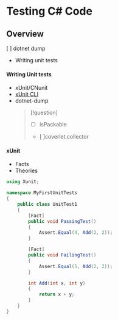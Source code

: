 # Testing C# Code

## Overview

[ ] dotnet dump

- Writing unit tests

#### Writing Unit tests

- xUnit/CNunit
- [xUnit CLI](https://xunit.net/docs/getting-started/v2/netcore/cmdline)
- dotnet-dump
  > [!question]
  >
  > - [ ] isPackable
  > - [ ]coverlet.collector

#### xUnit

- Facts
- Theories

```c#
using Xunit;

namespace MyFirstUnitTests
{
    public class UnitTest1
    {
        [Fact]
        public void PassingTest()
        {
            Assert.Equal(4, Add(2, 2));
        }

        [Fact]
        public void FailingTest()
        {
            Assert.Equal(5, Add(2, 2));
        }

        int Add(int x, int y)
        {
            return x + y;
        }
    }
}
```

